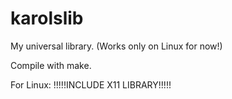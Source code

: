 # karolslib
My universal library. (Works only on Linux for now!)

Compile with make.

For Linux: !!!!!INCLUDE X11 LIBRARY!!!!!
